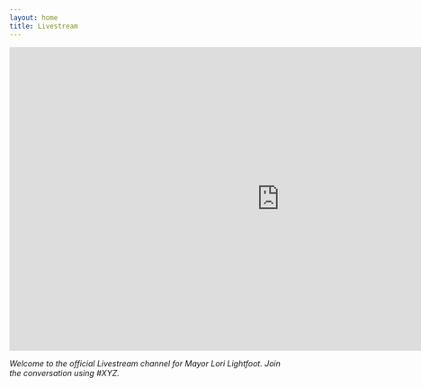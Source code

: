 ```yaml
---
layout: home
title: Livestream
---
```



<iframe id="ls_embed_1557946193" src="https://livestream.com/accounts/4611163/events/8677316/player?width=960&height=540&enableInfoAndActivity=true&defaultDrawer=feed&autoPlay=true&mute=false" width="960" height="540" frameborder="0" scrolling="no" allowfullscreen> </iframe><script type="text/javascript" data-embed_id="ls_embed_1557946193" src="https://livestream.com/assets/plugins/referrer_tracking.js"></script>

_Welcome to the official Livestream channel for Mayor Lori Lightfoot. Join the conversation using #XYZ._
